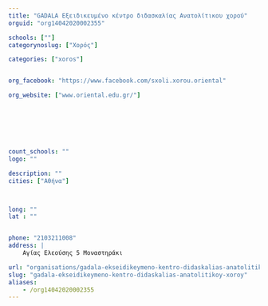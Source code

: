 ```yaml
---
title: "GADALA Εξειδικευμένο κέντρο διδασκαλίας Ανατολίτικου χορού"
orguid: "org14042020002355"

schools: [""]
categorynoslug: ["Χορός"]

categories: ["xoros"]


org_facebook: "https://www.facebook.com/sxoli.xorou.oriental"

org_website: ["www.oriental.edu.gr/"]







count_schools: ""
logo: ""

description: ""
cities: ["Αθήνα"]



long: ""
lat : ""


phone: "2103211008"
address: |
    Αγίας Ελεούσης 5 Μοναστηράκι

url: "organisations/gadala-ekseidikeymeno-kentro-didaskalias-anatolitikoy-xoroy/athina/xoros"
slug: "gadala-ekseidikeymeno-kentro-didaskalias-anatolitikoy-xoroy"
aliases:
    - /org14042020002355
---
```



